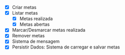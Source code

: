 - [x] Criar metas
- [x] Listar metas
    - [x] Metas realizada
    - [x] Metas abertas
- [x] Marcar/Desmarcar metas realizada
- [x] Remover metas
- [x] Sistema de mensagem
- [x] Persistir Dados: Sistema de carregar e salvar metas